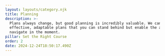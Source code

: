 ```yaml
---
layout: layouts/category.njk
title: Planning
description: >-
  Plans always change, but good planning is incredibly valuable. We can help you create
  effective, adaptable plans that you can stand behind but enable the agility to
  navigate in the moment.
pillar: Set the Right Course
order: 2
date: 2024-12-24T18:50:17.490Z
---
```

